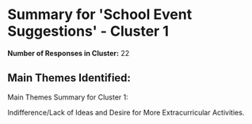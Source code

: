 # Summary for 'School Event Suggestions' - Cluster 1

**Number of Responses in Cluster:** 22

## Main Themes Identified:

Main Themes Summary for Cluster 1:

Indifference/Lack of Ideas and Desire for More Extracurricular Activities.
